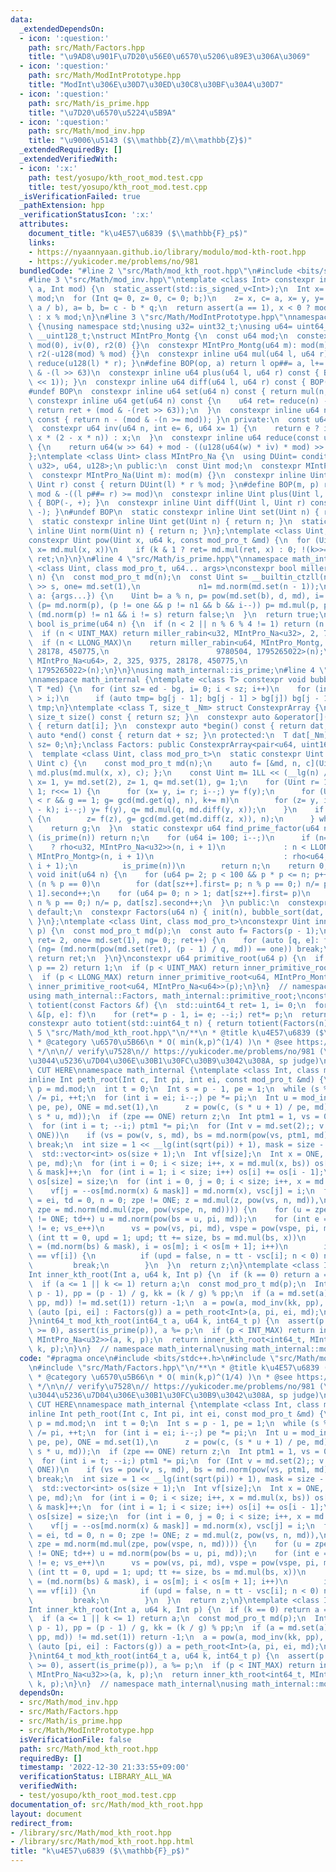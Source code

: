 ```yaml
---
data:
  _extendedDependsOn:
  - icon: ':question:'
    path: src/Math/Factors.hpp
    title: "\u9AD8\u901F\u7D20\u56E0\u6570\u5206\u89E3\u306A\u3069"
  - icon: ':question:'
    path: src/Math/ModIntPrototype.hpp
    title: "ModInt\u306E\u30D7\u30ED\u30C8\u30BF\u30A4\u30D7"
  - icon: ':question:'
    path: src/Math/is_prime.hpp
    title: "\u7D20\u6570\u5224\u5B9A"
  - icon: ':question:'
    path: src/Math/mod_inv.hpp
    title: "\u9006\u5143 ($\\mathbb{Z}/m\\mathbb{Z}$)"
  _extendedRequiredBy: []
  _extendedVerifiedWith:
  - icon: ':x:'
    path: test/yosupo/kth_root_mod.test.cpp
    title: test/yosupo/kth_root_mod.test.cpp
  _isVerificationFailed: true
  _pathExtension: hpp
  _verificationStatusIcon: ':x:'
  attributes:
    document_title: "k\u4E57\u6839 ($\\mathbb{F}_p$)"
    links:
    - https://nyaannyaan.github.io/library/modulo/mod-kth-root.hpp
    - https://yukicoder.me/problems/no/981
  bundledCode: "#line 2 \"src/Math/mod_kth_root.hpp\"\n#include <bits/stdc++.h>\n\
    #line 3 \"src/Math/mod_inv.hpp\"\ntemplate <class Int> constexpr inline Int mod_inv(Int\
    \ a, Int mod) {\n  static_assert(std::is_signed_v<Int>);\n  Int x= 1, y= 0, b=\
    \ mod;\n  for (Int q= 0, z= 0, c= 0; b;)\n    z= x, c= a, x= y, y= z - y * (q=\
    \ a / b), a= b, b= c - b * q;\n  return assert(a == 1), x < 0 ? mod - (-x) % mod\
    \ : x % mod;\n}\n#line 3 \"src/Math/ModIntPrototype.hpp\"\nnamespace math_internal\
    \ {\nusing namespace std;\nusing u32= uint32_t;\nusing u64= uint64_t;\nusing u128=\
    \ __uint128_t;\nstruct MIntPro_Montg {\n  const u64 mod;\n  constexpr MIntPro_Montg():\
    \ mod(0), iv(0), r2(0) {}\n  constexpr MIntPro_Montg(u64 m): mod(m), iv(inv(m)),\
    \ r2(-u128(mod) % mod) {}\n  constexpr inline u64 mul(u64 l, u64 r) const { return\
    \ reduce(u128(l) * r); }\n#define BOP(op, a) return l op##= a, l+= (mod << 1)\
    \ & -(l >> 63)\n  constexpr inline u64 plus(u64 l, u64 r) const { BOP(+, r - (mod\
    \ << 1)); }\n  constexpr inline u64 diff(u64 l, u64 r) const { BOP(-, r); }\n\
    #undef BOP\n  constexpr inline u64 set(u64 n) const { return mul(n, r2); }\n \
    \ constexpr inline u64 get(u64 n) const {\n    u64 ret= reduce(n) - mod;\n   \
    \ return ret + (mod & -(ret >> 63));\n  }\n  constexpr inline u64 norm(u64 n)\
    \ const { return n - (mod & -(n >= mod)); }\n private:\n  const u64 iv, r2;\n\
    \  constexpr u64 inv(u64 n, int e= 6, u64 x= 1) {\n    return e ? inv(n, e - 1,\
    \ x * (2 - x * n)) : x;\n  }\n  constexpr inline u64 reduce(const u128 &w) const\
    \ {\n    return u64(w >> 64) + mod - ((u128(u64(w) * iv) * mod) >> 64);\n  }\n\
    };\ntemplate <class Uint> class MIntPro_Na {\n  using DUint= conditional_t<is_same_v<Uint,\
    \ u32>, u64, u128>;\n public:\n  const Uint mod;\n  constexpr MIntPro_Na(): mod(0){};\n\
    \  constexpr MIntPro_Na(Uint m): mod(m) {}\n  constexpr inline Uint mul(Uint l,\
    \ Uint r) const { return DUint(l) * r % mod; }\n#define BOP(m, p) return l m##=\
    \ mod & -((l p##= r) >= mod)\n  constexpr inline Uint plus(Uint l, Uint r) const\
    \ { BOP(-, +); }\n  constexpr inline Uint diff(Uint l, Uint r) const { BOP(+,\
    \ -); }\n#undef BOP\n  static constexpr inline Uint set(Uint n) { return n; }\n\
    \  static constexpr inline Uint get(Uint n) { return n; }\n  static constexpr\
    \ inline Uint norm(Uint n) { return n; }\n};\ntemplate <class Uint, class mod_pro_t>\n\
    constexpr Uint pow(Uint x, u64 k, const mod_pro_t &md) {\n  for (Uint ret= md.set(1);;\
    \ x= md.mul(x, x))\n    if (k & 1 ? ret= md.mul(ret, x) : 0; !(k>>= 1)) return\
    \ ret;\n}\n}\n#line 4 \"src/Math/is_prime.hpp\"\nnamespace math_internal {\ntemplate\
    \ <class Uint, class mod_pro_t, u64... args>\nconstexpr bool miller_rabin(Uint\
    \ n) {\n  const mod_pro_t md(n);\n  const Uint s= __builtin_ctzll(n - 1), d= n\
    \ >> s, one= md.set(1),\n             n1= md.norm(md.set(n - 1));\n  for (auto\
    \ a: {args...}) {\n    Uint b= a % n, p= pow(md.set(b), d, md), i= s;\n    while\
    \ (p= md.norm(p), (p != one && p != n1 && b && i--)) p= md.mul(p, p);\n    if\
    \ (md.norm(p) != n1 && i != s) return false;\n  }\n  return true;\n}\nconstexpr\
    \ bool is_prime(u64 n) {\n  if (n < 2 || n % 6 % 4 != 1) return (n | 1) == 3;\n\
    \  if (n < UINT_MAX) return miller_rabin<u32, MIntPro_Na<u32>, 2, 7, 61>(n);\n\
    \  if (n < LLONG_MAX)\n    return miller_rabin<u64, MIntPro_Montg, 2, 325, 9375,\
    \ 28178, 450775,\n                        9780504, 1795265022>(n);\n  return miller_rabin<u64,\
    \ MIntPro_Na<u64>, 2, 325, 9375, 28178, 450775,\n                      9780504,\
    \ 1795265022>(n);\n}\n}\nusing math_internal::is_prime;\n#line 4 \"src/Math/Factors.hpp\"\
    \nnamespace math_internal {\ntemplate <class T> constexpr void bubble_sort(T *bg,\
    \ T *ed) {\n  for (int sz= ed - bg, i= 0; i < sz; i++)\n    for (int j= sz; --j\
    \ > i;)\n      if (auto tmp= bg[j - 1]; bg[j - 1] > bg[j]) bg[j - 1]= bg[j], bg[j]=\
    \ tmp;\n}\ntemplate <class T, size_t _Nm> struct ConstexprArray {\n  constexpr\
    \ size_t size() const { return sz; }\n  constexpr auto &operator[](int i) const\
    \ { return dat[i]; }\n  constexpr auto *begin() const { return dat; }\n  constexpr\
    \ auto *end() const { return dat + sz; }\n protected:\n  T dat[_Nm]= {};\n  size_t\
    \ sz= 0;\n};\nclass Factors: public ConstexprArray<pair<u64, uint16_t>, 16> {\n\
    \  template <class Uint, class mod_pro_t>\n  static constexpr Uint rho(Uint n,\
    \ Uint c) {\n    const mod_pro_t md(n);\n    auto f= [&md, n, c](Uint x) { return\
    \ md.plus(md.mul(x, x), c); };\n    const Uint m= 1LL << (__lg(n) / 5);\n    Uint\
    \ x= 1, y= md.set(2), z= 1, q= md.set(1), g= 1;\n    for (Uint r= 1, i= 0; g ==\
    \ 1; r<<= 1) {\n      for (x= y, i= r; i--;) y= f(y);\n      for (Uint k= 0; k\
    \ < r && g == 1; g= gcd(md.get(q), n), k+= m)\n        for (z= y, i= min(m, r\
    \ - k); i--;) y= f(y), q= md.mul(q, md.diff(y, x));\n    }\n    if (g == n) do\
    \ {\n        z= f(z), g= gcd(md.get(md.diff(z, x)), n);\n      } while (g == 1);\n\
    \    return g;\n  }\n  static constexpr u64 find_prime_factor(u64 n) {\n    if\
    \ (is_prime(n)) return n;\n    for (u64 i= 100; i--;)\n      if (n= n < UINT_MAX\
    \    ? rho<u32, MIntPro_Na<u32>>(n, i + 1)\n             : n < LLONG_MAX ? rho<u64,\
    \ MIntPro_Montg>(n, i + 1)\n                             : rho<u64, MIntPro_Na<u64>>(n,\
    \ i + 1);\n          is_prime(n))\n        return n;\n    return 0;\n  }\n  constexpr\
    \ void init(u64 n) {\n    for (u64 p= 2; p < 100 && p * p <= n; p++)\n      if\
    \ (n % p == 0)\n        for (dat[sz++].first= p; n % p == 0;) n/= p, dat[sz -\
    \ 1].second++;\n    for (u64 p= 0; n > 1; dat[sz++].first= p)\n      for (p= find_prime_factor(n);\
    \ n % p == 0;) n/= p, dat[sz].second++;\n  }\n public:\n  constexpr Factors()=\
    \ default;\n  constexpr Factors(u64 n) { init(n), bubble_sort(dat, dat + sz);\
    \ }\n};\ntemplate <class Uint, class mod_pro_t>\nconstexpr Uint inner_primitive_root(Uint\
    \ p) {\n  const mod_pro_t md(p);\n  const auto f= Factors(p - 1);\n  for (Uint\
    \ ret= 2, one= md.set(1), ng= 0;; ret++) {\n    for (auto [q, e]: f)\n      if\
    \ (ng= (md.norm(pow(md.set(ret), (p - 1) / q, md)) == one)) break;\n    if (!ng)\
    \ return ret;\n  }\n}\nconstexpr u64 primitive_root(u64 p) {\n  if (assert(is_prime(p));\
    \ p == 2) return 1;\n  if (p < UINT_MAX) return inner_primitive_root<u32, MIntPro_Na<u32>>(p);\n\
    \  if (p < LLONG_MAX) return inner_primitive_root<u64, MIntPro_Montg>(p);\n  return\
    \ inner_primitive_root<u64, MIntPro_Na<u64>>(p);\n}\n}  // namespace math_internal\n\
    using math_internal::Factors, math_internal::primitive_root;\nconstexpr std::uint64_t\
    \ totient(const Factors &f) {\n  std::uint64_t ret= 1, i= 0;\n  for (const auto\
    \ &[p, e]: f)\n    for (ret*= p - 1, i= e; --i;) ret*= p;\n  return ret;\n}\n\
    constexpr auto totient(std::uint64_t n) { return totient(Factors(n)); }\n#line\
    \ 5 \"src/Math/mod_kth_root.hpp\"\n/**\n * @title k\u4E57\u6839 ($\\mathbb{F}_p$)\n\
    \ * @category \u6570\u5B66\n * O( min(k,p)^(1/4) )\n * @see https://nyaannyaan.github.io/library/modulo/mod-kth-root.hpp\n\
    \ */\n\n// verify\u7528\n// https://yukicoder.me/problems/no/981 (\u53B3\u3057\
    \u3044\u5236\u7D04\u306E\u30B1\u30FC\u30B9\u3042\u308A, sp judge)\n\n// BEGIN\
    \ CUT HERE\nnamespace math_internal {\ntemplate <class Int, class mod_pro_t>\n\
    inline Int peth_root(Int c, Int pi, int ei, const mod_pro_t &md) {\n  const Int\
    \ p = md.mod;\n  int t = 0;\n  Int s = p - 1, pe = 1;\n  while (s % pi == 0) s\
    \ /= pi, ++t;\n  for (int i = ei; i--;) pe *= pi;\n  Int u = mod_inv(pe - s %\
    \ pe, pe), ONE = md.set(1),\n      z = pow(c, (s * u + 1) / pe, md), zpe = md.norm(pow(c,\
    \ s * u, md));\n  if (zpe == ONE) return z;\n  Int ptm1 = 1, vs = 0, bs = 0;\n\
    \  for (int i = t; --i;) ptm1 *= pi;\n  for (Int v = md.set(2);; v = md.plus(v,\
    \ ONE))\n    if (vs = pow(v, s, md), bs = md.norm(pow(vs, ptm1, md)); bs != ONE)\
    \ break;\n  int size = 1 << __lg(int(sqrt(pi)) + 1), mask = size - 1, vsc[size];\n\
    \  std::vector<int> os(size + 1);\n  Int vf[size];\n  Int x = ONE, vspe = pow(vs,\
    \ pe, md);\n  for (int i = 0; i < size; i++, x = md.mul(x, bs)) os[md.norm(x)\
    \ & mask]++;\n  for (int i = 1; i < size; i++) os[i] += os[i - 1];\n  x = ONE,\
    \ os[size] = size;\n  for (int i = 0, j = 0; i < size; i++, x = md.mul(x, bs))\n\
    \    vf[j = --os[md.norm(x) & mask]] = md.norm(x), vsc[j] = i;\n  for (int vs_e\
    \ = ei, td = 0, n = 0; zpe != ONE; z = md.mul(z, pow(vs, n, md)),\n          \
    \ zpe = md.norm(md.mul(zpe, pow(vspe, n, md)))) {\n    for (u = zpe, td = 0; u\
    \ != ONE; td++) u = md.norm(pow(bs = u, pi, md));\n    for (int e = t - td; vs_e\
    \ != e; vs_e++)\n      vs = pow(vs, pi, md), vspe = pow(vspe, pi, md);\n    for\
    \ (int tt = 0, upd = 1; upd; tt += size, bs = md.mul(bs, x))\n      for (int m\
    \ = (md.norm(bs) & mask), i = os[m]; i < os[m + 1]; i++)\n        if (md.norm(bs)\
    \ == vf[i]) {\n          if (upd = false, n = tt - vsc[i]; n < 0) n += pi;\n \
    \         break;\n        }\n  }\n  return z;\n}\ntemplate <class Int, class mod_pro_t>\n\
    Int inner_kth_root(Int a, u64 k, Int p) {\n  if (k == 0) return a == 1 ? a : -1;\n\
    \  if (a <= 1 || k <= 1) return a;\n  const mod_pro_t md(p);\n  Int g = gcd(k,\
    \ p - 1), pp = (p - 1) / g, kk = (k / g) % pp;\n  if (a = md.set(a); md.norm(pow(a,\
    \ pp, md)) != md.set(1)) return -1;\n  a = pow(a, mod_inv(kk, pp), md);\n  for\
    \ (auto [pi, ei] : Factors(g)) a = peth_root<Int>(a, pi, ei, md);\n  return md.get(a);\n\
    }\nint64_t mod_kth_root(int64_t a, u64 k, int64_t p) {\n  assert(p > 0), assert(a\
    \ >= 0), assert(is_prime(p)), a %= p;\n  if (p < INT_MAX) return inner_kth_root<int,\
    \ MIntPro_Na<u32>>(a, k, p);\n  return inner_kth_root<int64_t, MIntPro_Montg>(a,\
    \ k, p);\n}\n}  // namespace math_internal\nusing math_internal::mod_kth_root;\n"
  code: "#pragma once\n#include <bits/stdc++.h>\n#include \"src/Math/mod_inv.hpp\"\
    \n#include \"src/Math/Factors.hpp\"\n/**\n * @title k\u4E57\u6839 ($\\mathbb{F}_p$)\n\
    \ * @category \u6570\u5B66\n * O( min(k,p)^(1/4) )\n * @see https://nyaannyaan.github.io/library/modulo/mod-kth-root.hpp\n\
    \ */\n\n// verify\u7528\n// https://yukicoder.me/problems/no/981 (\u53B3\u3057\
    \u3044\u5236\u7D04\u306E\u30B1\u30FC\u30B9\u3042\u308A, sp judge)\n\n// BEGIN\
    \ CUT HERE\nnamespace math_internal {\ntemplate <class Int, class mod_pro_t>\n\
    inline Int peth_root(Int c, Int pi, int ei, const mod_pro_t &md) {\n  const Int\
    \ p = md.mod;\n  int t = 0;\n  Int s = p - 1, pe = 1;\n  while (s % pi == 0) s\
    \ /= pi, ++t;\n  for (int i = ei; i--;) pe *= pi;\n  Int u = mod_inv(pe - s %\
    \ pe, pe), ONE = md.set(1),\n      z = pow(c, (s * u + 1) / pe, md), zpe = md.norm(pow(c,\
    \ s * u, md));\n  if (zpe == ONE) return z;\n  Int ptm1 = 1, vs = 0, bs = 0;\n\
    \  for (int i = t; --i;) ptm1 *= pi;\n  for (Int v = md.set(2);; v = md.plus(v,\
    \ ONE))\n    if (vs = pow(v, s, md), bs = md.norm(pow(vs, ptm1, md)); bs != ONE)\
    \ break;\n  int size = 1 << __lg(int(sqrt(pi)) + 1), mask = size - 1, vsc[size];\n\
    \  std::vector<int> os(size + 1);\n  Int vf[size];\n  Int x = ONE, vspe = pow(vs,\
    \ pe, md);\n  for (int i = 0; i < size; i++, x = md.mul(x, bs)) os[md.norm(x)\
    \ & mask]++;\n  for (int i = 1; i < size; i++) os[i] += os[i - 1];\n  x = ONE,\
    \ os[size] = size;\n  for (int i = 0, j = 0; i < size; i++, x = md.mul(x, bs))\n\
    \    vf[j = --os[md.norm(x) & mask]] = md.norm(x), vsc[j] = i;\n  for (int vs_e\
    \ = ei, td = 0, n = 0; zpe != ONE; z = md.mul(z, pow(vs, n, md)),\n          \
    \ zpe = md.norm(md.mul(zpe, pow(vspe, n, md)))) {\n    for (u = zpe, td = 0; u\
    \ != ONE; td++) u = md.norm(pow(bs = u, pi, md));\n    for (int e = t - td; vs_e\
    \ != e; vs_e++)\n      vs = pow(vs, pi, md), vspe = pow(vspe, pi, md);\n    for\
    \ (int tt = 0, upd = 1; upd; tt += size, bs = md.mul(bs, x))\n      for (int m\
    \ = (md.norm(bs) & mask), i = os[m]; i < os[m + 1]; i++)\n        if (md.norm(bs)\
    \ == vf[i]) {\n          if (upd = false, n = tt - vsc[i]; n < 0) n += pi;\n \
    \         break;\n        }\n  }\n  return z;\n}\ntemplate <class Int, class mod_pro_t>\n\
    Int inner_kth_root(Int a, u64 k, Int p) {\n  if (k == 0) return a == 1 ? a : -1;\n\
    \  if (a <= 1 || k <= 1) return a;\n  const mod_pro_t md(p);\n  Int g = gcd(k,\
    \ p - 1), pp = (p - 1) / g, kk = (k / g) % pp;\n  if (a = md.set(a); md.norm(pow(a,\
    \ pp, md)) != md.set(1)) return -1;\n  a = pow(a, mod_inv(kk, pp), md);\n  for\
    \ (auto [pi, ei] : Factors(g)) a = peth_root<Int>(a, pi, ei, md);\n  return md.get(a);\n\
    }\nint64_t mod_kth_root(int64_t a, u64 k, int64_t p) {\n  assert(p > 0), assert(a\
    \ >= 0), assert(is_prime(p)), a %= p;\n  if (p < INT_MAX) return inner_kth_root<int,\
    \ MIntPro_Na<u32>>(a, k, p);\n  return inner_kth_root<int64_t, MIntPro_Montg>(a,\
    \ k, p);\n}\n}  // namespace math_internal\nusing math_internal::mod_kth_root;"
  dependsOn:
  - src/Math/mod_inv.hpp
  - src/Math/Factors.hpp
  - src/Math/is_prime.hpp
  - src/Math/ModIntPrototype.hpp
  isVerificationFile: false
  path: src/Math/mod_kth_root.hpp
  requiredBy: []
  timestamp: '2022-12-30 21:33:55+09:00'
  verificationStatus: LIBRARY_ALL_WA
  verifiedWith:
  - test/yosupo/kth_root_mod.test.cpp
documentation_of: src/Math/mod_kth_root.hpp
layout: document
redirect_from:
- /library/src/Math/mod_kth_root.hpp
- /library/src/Math/mod_kth_root.hpp.html
title: "k\u4E57\u6839 ($\\mathbb{F}_p$)"
---
```

